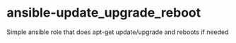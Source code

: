 # ansible-update_upgrade_reboot

Simple ansible role that does apt-get update/upgrade and reboots if needed
